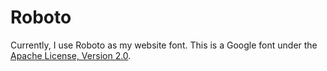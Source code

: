 # Roboto
Currently, I use Roboto as my website font. This is a Google font under the [Apache License, Version 2.0](http://www.apache.org/licenses/LICENSE-2.0).